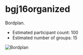 # bgj16organized
Bordplan.
 * Estimated participant count: 100
 * Estimated number of groups: 15


![Bordplan](https://raw.github.com/technocake/bgj16organized/master/bordplan.png)

